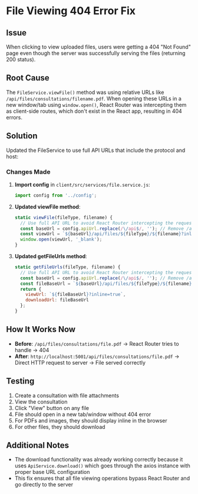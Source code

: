 # File Viewing 404 Error Fix

## Issue
When clicking to view uploaded files, users were getting a 404 "Not Found" page even though the server was successfully serving the files (returning 200 status).

## Root Cause
The `FileService.viewFile()` method was using relative URLs like `/api/files/consultations/filename.pdf`. When opening these URLs in a new window/tab using `window.open()`, React Router was intercepting them as client-side routes, which don't exist in the React app, resulting in 404 errors.

## Solution
Updated the FileService to use full API URLs that include the protocol and host:

### Changes Made

1. **Import config** in `client/src/services/file.service.js`:
   ```javascript
   import config from '../config';
   ```

2. **Updated viewFile method**:
   ```javascript
   static viewFile(fileType, filename) {
     // Use full API URL to avoid React Router intercepting the request
     const baseUrl = config.apiUrl.replace(/\/api$/, ''); // Remove /api suffix if present
     const viewUrl = `${baseUrl}/api/files/${fileType}/${filename}?inline=true`;
     window.open(viewUrl, '_blank');
   }
   ```

3. **Updated getFileUrls method**:
   ```javascript
   static getFileUrls(fileType, filename) {
     // Use full API URL to avoid React Router intercepting the request
     const baseUrl = config.apiUrl.replace(/\/api$/, ''); // Remove /api suffix if present
     const fileBaseUrl = `${baseUrl}/api/files/${fileType}/${filename}`;
     return {
       viewUrl: `${fileBaseUrl}?inline=true`,
       downloadUrl: fileBaseUrl
     };
   }
   ```

## How It Works Now

- **Before**: `/api/files/consultations/file.pdf` → React Router tries to handle → 404
- **After**: `http://localhost:5001/api/files/consultations/file.pdf` → Direct HTTP request to server → File served correctly

## Testing

1. Create a consultation with file attachments
2. View the consultation
3. Click "View" button on any file
4. File should open in a new tab/window without 404 error
5. For PDFs and images, they should display inline in the browser
6. For other files, they should download

## Additional Notes

- The download functionality was already working correctly because it uses `ApiService.download()` which goes through the axios instance with proper base URL configuration
- This fix ensures that all file viewing operations bypass React Router and go directly to the server 